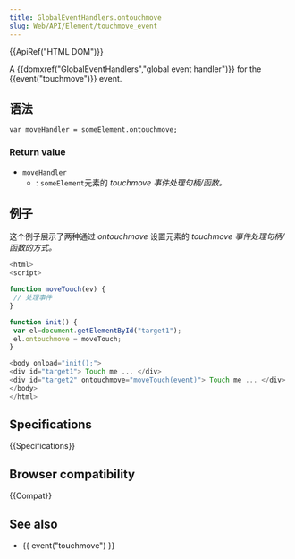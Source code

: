 ```yaml
---
title: GlobalEventHandlers.ontouchmove
slug: Web/API/Element/touchmove_event
---
```


{{ApiRef("HTML DOM")}}

A {{domxref("GlobalEventHandlers","global event handler")}} for the {{event("touchmove")}} event.

## 语法

```plain
var moveHandler = someElement.ontouchmove;
```

### Return value

- `moveHandler`
  - : `someElement`元素的 _touchmove 事件处理句柄/函数。_

## 例子

这个例子展示了两种通过 _ontouchmove_ 设置元素的 _touchmove 事件处理句柄/函数的方式。_

```js
<html>
<script>

function moveTouch(ev) {
 // 处理事件
}

function init() {
 var el=document.getElementById("target1");
 el.ontouchmove = moveTouch;
}

<body onload="init();">
<div id="target1"> Touch me ... </div>
<div id="target2" ontouchmove="moveTouch(event)"> Touch me ... </div>
</body>
</html>
```

## Specifications

{{Specifications}}

## Browser compatibility

{{Compat}}

## See also

- {{ event("touchmove") }}
